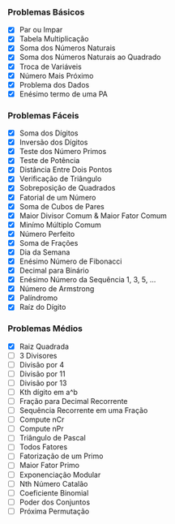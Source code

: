 ### Problemas Básicos
- [x] Par ou Impar
- [x] Tabela Multiplicação
- [x] Soma dos Números Naturais
- [x] Soma dos Números Naturais ao Quadrado
- [x] Troca de Variáveis
- [x] Número Mais Próximo
- [x] Problema dos Dados
- [x] Enésimo termo de uma PA

### Problemas Fáceis
- [x] Soma dos Dígitos
- [x] Inversão dos Dígitos
- [x] Teste dos Número Primos
- [x] Teste de Potência
- [x] Distância Entre Dois Pontos
- [x] Verificação de Triângulo
- [x] Sobreposição de Quadrados
- [x] Fatorial de um Número
- [x] Soma de Cubos de Pares
- [x] Maior Divisor Comum & Maior Fator Comum
- [x] Minímo Múltiplo Comum
- [x] Número Perfeito
- [x] Soma de Frações
- [x] Dia da Semana
- [x] Enésimo Número de Fibonacci
- [x] Decimal para Binário
- [x] Enésimo Número da Sequência 1, 3, 5, ...
- [x] Número de Armstrong
- [x] Palíndromo
- [x] Raíz do Dígito

### Problemas Médios
- [x] Raiz Quadrada
- [ ] 3 Divisores
- [ ] Divisão por 4
- [ ] Divisão por 11
- [ ] Divisão por 13
- [ ] Kth dígito em a^b
- [ ] Fração para Decimal Recorrente
- [ ] Sequência Recorrente em uma Fração
- [ ] Compute nCr
- [ ] Compute nPr
- [ ] Triângulo de Pascal
- [ ] Todos Fatores
- [ ] Fatorização de um Primo
- [ ] Maior Fator Primo
- [ ] Exponenciação Modular
- [ ] Nth Número Catalão
- [ ] Coeficiente Binomial
- [ ] Poder dos Conjuntos
- [ ] Próxima Permutação